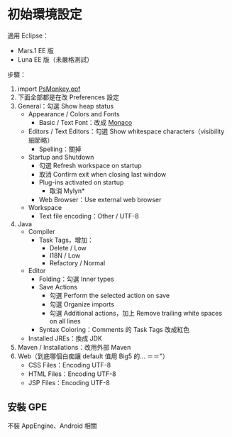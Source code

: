 初始環境設定
============

適用 Eclipse：

* Mars.1 EE 版
* Luna EE 版（未嚴格測試）

步驟：

1. import [PsMonkey.epf](Eclipse/PsMonkey.epf)
1. 下面全部都是在改 Preferences 設定
1. General：勾選 Show heap status
	* Appearance / Colors and Fonts
		* Basic / Text Font：改成 [Monaco](Eclipse/MONACO.TTF)
	* Editors / Text Editors：勾選 Show whitespace characters（visibility 細節略）
		* Spelling：關掉
	* Startup and Shutdown
		* 勾選 Refresh workspace on startup
		* 取消 Confirm exit when closing last window
		* Plug-ins activated on startup
			* 取消 Mylyn*
		* Web Browser：Use external web browser
	* Workspace
		* Text file encoding：Other / UTF-8
1. Java
	* Compiler
		* Task Tags，增加：
			* Delete / Low
			* I18N / Low
			* Refactory / Normal
	* Editor
		* Folding：勾選 Inner types
		* Save Actions
			* 勾選 Perform the selected action on save
			* 勾選 Organize imports
			* 勾選 Additional actions，加上 Remove trailing white spaces on all lines
		* Syntax Coloring：Comments 的 Task Tags 改成紅色
	* Installed JREs：換成 JDK
1. Maven / Installations：改用外部 Maven
1. Web（到底哪個白痴讓 default 值用 Big5 的... ＝＝"）
	* CSS Files：Encoding UTF-8
	* HTML Files：Encoding UTF-8
	* JSP Files：Encoding UTF-8


安裝 GPE
--------

不裝 AppEngine、Android 相關
